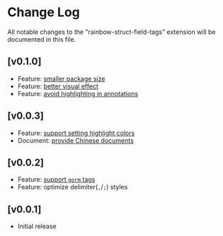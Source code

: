 # Change Log

All notable changes to the "rainbow-struct-field-tags" extension will be documented in this file.

## [v0.1.0]

- Feature: [smaller package size](https://github.com/se-dev-pion/rainbow-struct-field-tags/issues/11)
- Feature: [better visual effect](https://github.com/se-dev-pion/rainbow-struct-field-tags/issues/14)
- Feature: [avoid highlighting in annotations](https://github.com/se-dev-pion/rainbow-struct-field-tags/issues/12)

## [v0.0.3]

- Feature: [support setting highlight colors](https://github.com/se-dev-pion/rainbow-struct-field-tags/issues/4)
- Document: [provide Chinese documents](https://github.com/se-dev-pion/rainbow-struct-field-tags/issues/5)

## [v0.0.2]

- Feature: [support `gorm` tags](https://github.com/se-dev-pion/rainbow-struct-field-tags/issues/1)
- Feature: optimize delimiter(`,`/`;`) styles

## [v0.0.1]

- Initial release
